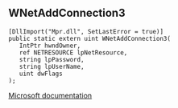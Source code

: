 ## WNetAddConnection3

```
[DllImport("Mpr.dll", SetLastError = true)]
public static extern uint WNetAddConnection3(
   IntPtr hwndOwner,
   ref NETRESOURCE lpNetResource,
   string lpPassword,
   string lpUserName,
   uint dwFlags
);
```

[Microsoft documentation](https://docs.microsoft.com/en-us/windows/win32/api/winnetwk/nf-winnetwk-wnetaddconnection3a)
